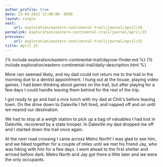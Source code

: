 ```yaml
---
author_profile: true
date: 23-04-2012 12:00:00 -0500
layout: single
next:
    url: exploration/eastern-continental-trail/journal/april/24
permalink: exploration/eastern-continental-trail/journal/april/23
previous:
    url: exploration/eastern-continental-trail/journal/april/22
title: April 23
---
```

{% include exploration/eastern-continental-trail/dayrow-finder.md %}
{% include exploration/eastern-continental-trail/daily-description.html %}

More rain seemed likely, and my dad could not return me to the trail in the morning due to a dentist appointment. I hung out at the house, playing video games. I had been thinking about games on the trail, but after playing for a few days I could handle leaving them behind for the rest of the trip.

I got ready to go and had a nice lunch with my dad at Chili's before leaving town. On the drive down to Daleville I felt tired, and napped off and on until we neared our destination.

We had to stop at a weigh station to pick up a bag of valuables I had lost in Daleville, recovered by a state trooper. In Daleville my dad dropped me off and I started down the trail once again.

At the next road crossing I came across Metro North! I was glad to see him, and we hiked together for a couple of miles until we met his friend Jay, who was hiking with him for a few days. I went ahead to the first shelter and arrived before dark. Metro North and Jay got there a little later and we were the only occupants.